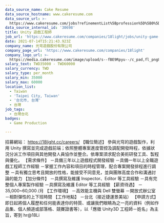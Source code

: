 ```yaml
---
data_source_name: Cake Resume
data_source_hostname: www.cakeresume.com
data_source_url: >-
  https://www.cakeresume.com/jobs?refinementList%5Bprofession%5D%5B0%5D=game-production&range%5Bsalary_range%5D%5Bmin%5D=100000
data_source_internal_id: '30698'
title: Unity 遊戲工程師
job_url: 'https://www.cakeresume.com/companies/18light/jobs/unity-game-engineer'
date: 2021-07-14T15:21:43.923Z
company_name: 光穹遊戲股份有限公司
company_page_url: 'https://www.cakeresume.com/companies/18light'
company_logo_url: >-
  https://media.cakeresume.com/image/upload/s--fBE9Rpyu--/c_pad,fl_png8,h_200,w_200/v1621434095/qmhopnmmvzbzjpjj4xsr.png
salary_text: TWD35000 - TWD60000
salary_currency: TWD
salary_type: per_month
salary_min: 35000
salary_max: 60000
location_list:
  - Taiwan
  - 'Taipei City, Taiwan'
  - '台北市, 台灣'
  - 台灣
job_tags:
  - 台灣台北
badges:
  - Game Production

---
```


招募網站： https://18light.cc/careers/ 【職位簡述】 參與光穹的遊戲製作，利用 Unity 撰寫並完成遊戲前端；依照整體專案進度管控及調配開發時程，依據狀況分派工作項目與其他開發人員協作並整合。依專案須求配合美術研發工具、製程與優化。 【需求條件】 －具備三年以上遊戲程式開發經驗 －具備一年以上全職遊戲工程師工作經驗 －掌握工作內容和項目的時程管理，配合專案開發排程進行調整 －具有獨立思考且開放的性格，能接受不同意見，並與團隊高度合作和溝通討論的能力 【加分條件】 －具撰寫及維護 Inspector、Editor 等工具經驗 －具有完整個人專案製作經驗 －具撰寫及維護 Editor 等工具經驗 【薪資待遇】 －35,000~60,000 /月 【工作環境】 －高效能主機與 Dell 雙螢幕 －開放式辦公室 －相對彈性的上下班時間 【工作地點】 －台北（接近捷運景美站） 【申請方式】 即日起將個人履歷和任何能表達你的特質、或讓我們眼睛為之一亮的資料（例如作品集、個人頻道或部落格、競賽證書等），以「應徵 Unity3D 工程師－姓名」為主旨，寄到 hr@18Li